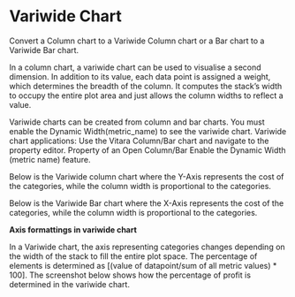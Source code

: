 # Variwide Chart

Convert a Column chart to a Variwide Column chart or a Bar chart to a Variwide Bar chart.

In a column chart, a variwide chart can be used to visualise a second dimension. In addition to its value, each data point is assigned a weight, which determines the breadth of the column. It computes the stack’s width to occupy the entire plot area and just allows the column widths to reflect a value.

Variwide charts can be created from column and bar charts. You must enable the Dynamic Width(metric\_name) to see the variwide chart. Variwide chart applications: Use the Vitara Column/Bar chart and navigate to the property editor. Property of an Open Column/Bar Enable the Dynamic Width (metric name) feature.

Below is the Variwide column chart where the Y-Axis represents the cost of the categories, while the column width is proportional to the categories.

Below is the Variwide Bar chart where the X-Axis represents the cost of the categories, while the column width is proportional to the categories.

**Axis formattings in variwide chart**

In a Variwide chart, the axis representing categories changes depending on the width of the stack to fill the entire plot space. The percentage of elements is determined as \[(value of datapoint/sum of all metric values) \* 100]. The screenshot below shows how the percentage of profit is determined in the variwide chart.
